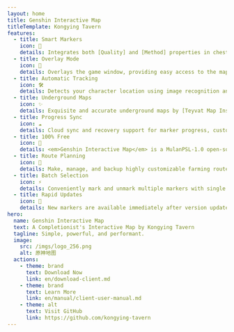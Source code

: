 ```yaml
---
layout: home
title: Genshin Interactive Map
titleTemplate: Kongying Tavern
features:
  - title: Smart Markers
    icon: 🦾
    details: Integrates both [Quality] and [Method] properties in chest markers, allowing duplicate-free multi filtering with marker illustrations.
  - title: Overlay Mode
    icon: 🎪
    details: Overlays the game window, providing easy access to the map on one display.
  - title: Automatic Tracking
    icon: 🛠
    details: Detects your character location using image recognition and displays a simultaneous player indicator on the <b>map client</b>.
  - title: Underground Maps
    icon: ✨
    details: Exquisite and accurate underground maps by [Teyvat Map Institute] with levels and cave entries.
  - title: Progress Sync
    icon: ☁️
    details: Cloud sync and recovery support for marker progress, custom paths, etc.
  - title: 100% Free
    icon: 🎉
    details: <em>Genshin Interactive Map</em> is a MulanPSL-1.0 open-source project, it is also AD-free.
  - title: Route Planning
    icon: 🚩
    details: Make, manage, and backup highly customizable farming routes with [Canvas].
  - title: Batch Selection
    icon: ⚡
    details: Conveniently mark and unmark multiple markers with single clicks, swipes and box select.
  - title: Rapid Updates
    icon: 🚀
    details: New markers are available immediately after version updates, get 100% exploration day 1 with ease!
hero:
  name: Genshin Interactive Map
  text: A Completionist's Interactive Map by Kongying Tavern
  tagline: Simple, powerful, and performant.
  image:
    src: /imgs/logo_256.png
    alt: 原神地图
  actions:
    - theme: brand
      text: Download Now
      link: en/download-client.md
    - theme: brand
      text: Learn More
      link: en/manual/client-user-manual.md
    - theme: alt
      text: Visit GitHub
      link: https://github.com/kongying-tavern
---
```

